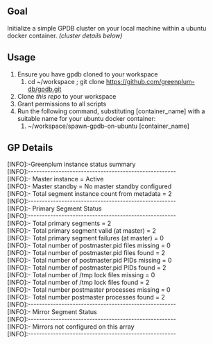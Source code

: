 ##   Goal
Initialize a simple GPDB cluster on your local machine within a ubuntu docker container.
*(cluster details below)*


##   Usage
1. Ensure you have gpdb cloned to your workspace
	1. cd ~/workspace ; git clone https://github.com/greenplum-db/gpdb.git
1. Clone *this repo* to your workspace
1. Grant permissions to all scripts
1. Run the following command, substituting [container_name] with a suitable name for your ubuntu docker container:
	1. ~/workspace/spawn-gpdb-on-ubuntu [container_name]

	
##  GP Details

[INFO]:-Greenplum instance status summary  
[INFO]:-----------------------------------------------------  
[INFO]:-   Master instance                                = Active  
[INFO]:-   Master standby                                 = No master standby configured  
[INFO]:-   Total segment instance count from metadata     = 2  
[INFO]:-----------------------------------------------------  
[INFO]:-   Primary Segment Status  
[INFO]:-----------------------------------------------------  
[INFO]:-   Total primary segments                         = 2   
[INFO]:-   Total primary segment valid (at master)        = 2  
[INFO]:-   Total primary segment failures (at master)     = 0  
[INFO]:-   Total number of postmaster.pid files missing   = 0  
[INFO]:-   Total number of postmaster.pid files found     = 2  
[INFO]:-   Total number of postmaster.pid PIDs missing    = 0  
[INFO]:-   Total number of postmaster.pid PIDs found      = 2  
[INFO]:-   Total number of /tmp lock files missing        = 0  
[INFO]:-   Total number of /tmp lock files found          = 2  
[INFO]:-   Total number postmaster processes missing      = 0  
[INFO]:-   Total number postmaster processes found        = 2  
[INFO]:-----------------------------------------------------  
[INFO]:-   Mirror Segment Status  
[INFO]:-----------------------------------------------------  
[INFO]:-   Mirrors not configured on this array  
[INFO]:-----------------------------------------------------  
